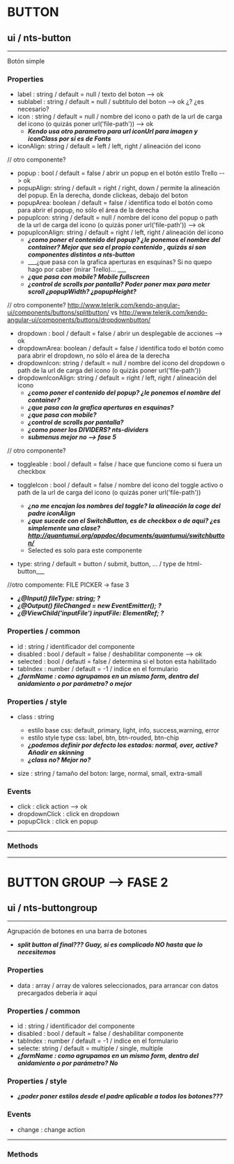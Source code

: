 # BUTTON
## ui / nts-button
---
Botón simple

### Properties
- label : string / default = null / texto del boton --> ok
- sublabel : string / default = null / subtitulo del boton --> ok ¿? ¿es necesario?
- icon : string / default = null / nombre del icono o path de la url de carga del icono (o quizás poner url('file-path')) --> ok
    - ___Kendo usa otro parametro para url iconUrl para imagen y iconClass por si es de Fonts___
- iconAlign: string / default = left / left, right / alineación del icono



// otro componente?

- popup : bool / default = false / abrir un popup en el botón estilo Trello --> ok
- popupAlign: string / default = right / right, down / permite la alineación del popup. En la derecha, donde clickeas, debajo del boton
- popupArea: boolean / default = false / identifica todo el botón como para abrir el popup, no sólo el área de la derecha
- popupIcon: string / default = null / nombre del icono del popup o path de la url de carga del icono (o quizás poner url('file-path'))  --> ok
- popupIconAlign: string / default = right / left, right / alineación del icono
    - ___¿como poner el contenido del popup? ¿le ponemos el nombre del container? Mejor que sea el propio contenido <nts-item>, quizás si son componentes distintos a nts-button___
    - ___¿que pasa con la grafica aperturas en esquinas? Si no quepo hago por caber (mirar Trello)... ___
    - ___¿que pasa con mobile? Mobile fullscreen___
    - ___¿control de scrolls por pantalla? Poder poner max para meter scroll ¿popupWidth? ¿popupHeight?___


// otro componente? http://www.telerik.com/kendo-angular-ui/components/buttons/splitbutton/ vs http://www.telerik.com/kendo-angular-ui/components/buttons/dropdownbutton/
- dropdown : bool / default = false / abrir un desplegable de acciones --> ok
- dropdownArea: boolean / default = false / identifica todo el botón como para abrir el dropdown, no sólo el área de la derecha
- dropdownIcon: string / default = null / nombre del icono del dropdown o path de la url de carga del icono (o quizás poner url('file-path'))
- dropdownIconAlign: string / default = right / left, right / alineación del icono
    - ___¿como poner el contenido del popup? ¿le ponemos el nombre del container?___
    - ___¿que pasa con la grafica aperturas en esquinas?___
    - ___¿que pasa con mobile?___
    - ___¿control de scrolls por pantalla?___
    - ___¿como poner los DIVIDERS? nts-dividers___
    - ___submenus mejor no --> fase 5___

// otro componente?
- toggleable : bool / default = false / hace que funcione como si fuera un checkbox
- toggleIcon : bool / default = false / nombre del icono del toggle activo o path de la url de carga del icono (o quizás poner url('file-path'))
    - ___¿no me encajan los nombres del toggle? la alineación la coge del padre iconAlign___
    - ___¿que sucede con el SwitchButton, es de checkbox o de aqui? ¿es simplemente una clase? http://quantumui.org/appdoc/documents/quantumui/switchbutton/___
    - Selected es solo para este componente



- type: string / default = button / submit, button, ... / type de html-button___

//otro compomente: FILE PICKER -> fase 3
- ___¿@Input() fileType: string; ?___
- ___¿@Output() fileChanged = new EventEmitter(); ?___
- ___¿@ViewChild('inputFile') inputFile: ElementRef; ?___


### Properties / common
- id : string / identificador del componente
- disabled : bool / default = false / deshabilitar componente --> ok
- selected : bool / defautl = false / determina si el boton esta habilitado
- tabIndex : number / default = -1 / indice en el formulario
- ___¿formName : como agrupamos en un mismo form, dentro del anidamiento o por parámetro? <nts-form></nts-form> o mejor <form></form>___

### Properties / style
- class : string
    - estilo base css: default, primary, light, info, success,warning, error
    - estilo style type css: label, btn, btn-rouded, btn-chip
    - ___¿podemos definir por defecto los estados: normal, over, active? Añadir en skinning___
     - ___¿class no? Mejor no?___
    
- size : string / tamaño del boton: large, normal, small, extra-small


### Events
- click : click action  --> ok
- dropdownClick : click en dropdown
- popupClick : click en popup


---

### Methods



------

# BUTTON GROUP --> FASE 2
## ui / nts-buttongroup
---
Agrupación de botones en una barra de botones
- ___split button al final??? Guay, si es complicado NO hasta que lo necesitemos___

### Properties
- data : array / array de valores seleccionados, para arrancar con datos precargados debería ir aquí



### Properties / common
- id : string / identificador del componente
- disabled : bool / default = false / deshabilitar componente
- tabIndex : number / default = -1 / indice en el formulario
- selecte: string / default = multiple / single, multiple
- ___¿formName : como agrupamos en un mismo form, dentro del anidamiento o por parámetro? No <form>___

### Properties / style
- ___¿poder poner estilos desde el padre aplicable a todos los botones???___
  
### Events
- change : change action

---

### Methods